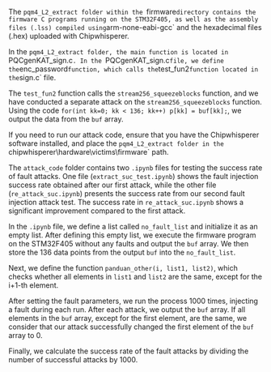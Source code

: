 The `pqm4_L2_extract folder within the `firmware` directory contains the firmware C programs running on the STM32F405, as well as the assembly files (.lss) compiled using `arm-none-eabi-gcc` and the hexadecimal files (.hex) uploaded with Chipwhisperer.

In the `pqm4_L2_extract folder, the main function is located in `PQCgenKAT_sign.c`. In the `PQCgenKAT_sign.c` file, we define the `enc_password` function, which calls the `test_fun2` function located in the `sign.c` file.

The `test_fun2` function calls the `stream256_squeezeblocks` function, and we have conducted a separate attack on the `stream256_squeezeblocks` function. Using the code `for(int kk=0; kk < 136; kk++) p[kk] = buf[kk];`, we output the data from the `buf` array.

If you need to run our attack code, ensure that you have the Chipwhisperer software installed, and place the `pqm4_L2_extract folder in the `chipwhisperer\hardware\victims\firmware` path.

The `attack_code` folder contains two `.ipynb` files for testing the success rate of fault attacks. One file (`extract_suc_test.ipynb`) shows the fault injection success rate obtained after our first attack, while the other file (`re_attack_suc.ipynb`) presents the success rate from our second fault injection attack test. The success rate in `re_attack_suc.ipynb` shows a significant improvement compared to the first attack.

In the `.ipynb` file, we define a list called `no_fault_list` and initialize it as an empty list. After defining this empty list, we execute the firmware program on the STM32F405 without any faults and output the `buf` array. We then store the 136 data points from the output `buf` into the `no_fault_list`.

Next, we define the function `panduan_other(i, list1, list2)`, which checks whether all elements in `list1` and `list2` are the same, except for the i+1-th element.

After setting the fault parameters, we run the process 1000 times, injecting a fault during each run. After each attack, we output the `buf` array. If all elements in the `buf` array, except for the first element, are the same, we consider that our attack successfully changed the first element of the `buf` array to 0.

Finally, we calculate the success rate of the fault attacks by dividing the number of successful attacks by 1000.

